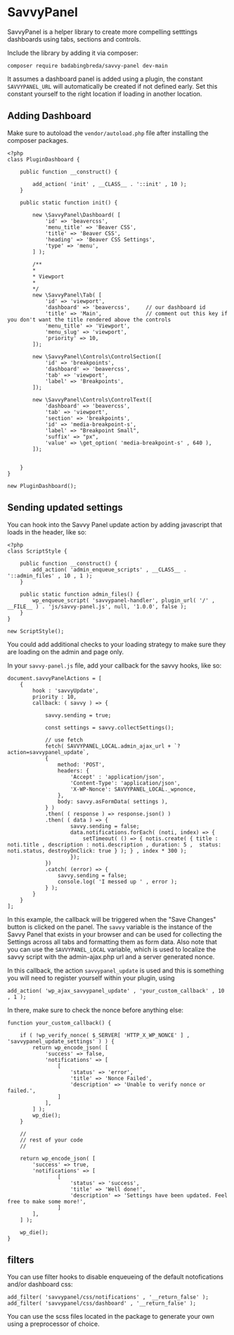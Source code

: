 # SavvyPanel

SavvyPanel is a helper library to create more compelling setttings dashboards using tabs, sections and controls.

Include the library by adding it via composer:

    composer require badabingbreda/savvy-panel dev-main

It assumes a dashboard panel is added using a plugin, the constant `SAVVYPANEL_URL` will automatically be created if not defined early. Set this constant yourself to the right location if loading in another location.

## Adding Dashboard

Make sure to autoload the `vendor/autoload.php` file after installing the composer packages.


    <?php
    class PluginDashboard {

        public function __construct() {

            add_action( 'init' , __CLASS__ . '::init' , 10 );
        }

        public static function init() {

            new \SavvyPanel\Dashboard( [ 
                'id' => 'beavercss',
                'menu_title' => 'Beaver CSS',
                'title' => 'Beaver CSS',
                'heading' => 'Beaver CSS Settings',
                'type' => 'menu',
            ] ); 

            /**
            * 
            * Viewport
            * 
            */
            new \SavvyPanel\Tab( [
                'id' => 'viewport',
                'dashboard' => 'beavercss',     // our dashboard id
                'title' => 'Main',              // comment out this key if you don't want the title rendered above the controls
                'menu_title' => 'Viewport',
                'menu_slug' => 'viewport',
                'priority' => 10,
            ]);

            new \SavvyPanel\Controls\ControlSection([
                'id' => 'breakpoints',
                'dashboard' => 'beavercss',
                'tab' => 'viewport',
                'label' => 'Breakpoints',
            ]);

            new \SavvyPanel\Controls\ControlText([
                'dashboard' => 'beavercss',
                'tab' => 'viewport',
                'section' => 'breakpoints',
                'id' => 'media-breakpoint-s',
                'label' => "Breakpoint Small",
                'suffix' => "px",
                'value' => \get_option( 'media-breakpoint-s' , 640 ),
            ]);


        }
    }

    new PluginDashboard();


## Sending updated settings

You can hook into the Savvy Panel update action by adding javascript that loads in the header, like so:

    <?php
    class ScriptStyle {

        public function __construct() {
            add_action( 'admin_enqueue_scripts' , __CLASS__ . '::admin_files' , 10 , 1 );
        }
        
        public static function admin_files() {
            wp_enqueue_script( 'savvypanel-handler', plugin_url( '/' , __FILE__ ) . 'js/savvy-panel.js', null, '1.0.0', false );
        }
    }

    new ScriptStyle();

You could add additional checks to your loading strategy to make sure they are loading on the admin and page only.

In your `savvy-panel.js` file, add your callback for the savvy hooks, like so:

    document.savvyPanelActions = [
        { 
            hook : 'savvyUpdate',
            priority : 10,
            callback: ( savvy ) => {

                savvy.sending = true;

                const settings = savvy.collectSettings();
        
                // use fetch
                fetch( SAVVYPANEL_LOCAL.admin_ajax_url + `?action=savvypanel_update`,
                {
                    method: 'POST',
                    headers: { 
                        'Accept' : 'application/json',
                        'Content-Type': 'application/json',
                        'X-WP-Nonce': SAVVYPANEL_LOCAL._wpnonce,
                    },
                    body: savvy.asFormData( settings ),
                } )
                .then( ( response ) => response.json() )
                .then( ( data ) => {
                        savvy.sending = false;
                        data.notifications.forEach( (noti, index) => {
                            setTimeout( () => { notis.create( { title : noti.title , description : noti.description , duration: 5 ,  status: noti.status, destroyOnClick: true } ); } , index * 300 );
                        });
                })
                .catch( (error) => {
                    savvy.sending = false;
                    console.log( 'I messed up ' , error );
                } );
            }
        }
    ];

In this example, the callback will be triggered when the "Save Changes" button is clicked on the panel. The `savvy` variable is the instance of the Savvy Panel that exists in your browser and can be used for collecting the Settings across all tabs and formatting them as form data. Also note that you can use the `SAVVYPANEL_LOCAL` variable, which is used to localize the savvy script with the admin-ajax.php url and a server generated nonce.

In this callback, the action `savvypanel_update` is used and this is something you will need to register yourself within your plugin, using

    add_action( 'wp_ajax_savvypanel_update' , 'your_custom_callback' , 10 , 1 );

In there, make sure to check the nonce before anything else:

    function your_custom_callback() {

        if ( !wp_verify_nonce( $_SERVER[ 'HTTP_X_WP_NONCE' ] , 'savvypanel_update_settings' ) ) {
            return wp_encode_json( [ 
                'success' => false, 
                'notifications' => [
                    [ 
                        'status' => 'error',
                        'title' => 'Nonce Failed',
                        'description' => 'Unable to verify nonce or failed.',
                    ]
                ],
            ] );
            wp_die();
        }

        //
        // rest of your code
        //

        return wp_encode_json( [ 
            'success' => true, 
            'notifications' => [
                    [ 
                        'status' => 'success',
                        'title' => 'Well done!',
                        'description' => 'Settings have been updated. Feel free to make some more!',
                    ]
            ],
        ] );
        
        wp_die();
    }

## filters

You can use filter hooks to disable enqueueing of the default notofications and/or dashboard css:

    add_filter( 'savvypanel/css/notifications' , '__return_false' );
    add_filter( 'savvypanel/css/dashboard' , '__return_false' );

You can use the scss files located in the package to generate your own using a preprocessor of choice.
